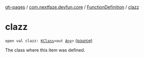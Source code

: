 [gh-pages](../../index.md) / [com.nextfaze.devfun.core](../index.md) / [FunctionDefinition](index.md) / [clazz](./clazz.md)

# clazz

`open val clazz: `[`KClass`](https://kotlinlang.org/api/latest/jvm/stdlib/kotlin.reflect/-k-class/index.html)`<out `[`Any`](https://kotlinlang.org/api/latest/jvm/stdlib/kotlin/-any/index.html)`>` [(source)](https://github.com/NextFaze/dev-fun/tree/master/devfun-annotations/src/main/java/com/nextfaze/devfun/core/Definitions.kt#L49)

The class where this item was defined.

